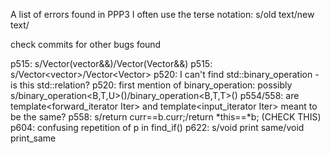 A list of errors found in PPP3
I often use the terse notation: s/old text/new text/

check commits for other bugs found

p515: s/Vector(vector&&)/Vector(Vector&&)
p515: s/Vector<vector<int>>/Vector<Vector<int>>
p520: I can't find std::binary_operation - is this std::relation?
p520: first mention of binary_operation: possibly s/binary_operation<B,T,U>()/binary_operation<B,T,T>()
p554/558: are template<forward_iterator Iter> and template<input_iterator Iter> meant to be the same?
p558: s/return curr==b.curr;/return *this==*b; (CHECK THIS)
p604: confusing repetition of p in find_if()
p622: s/void print same/void print_same